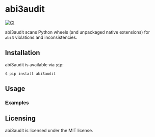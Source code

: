 abi3audit
========

[![CI](https://github.com/woodruffw/abi3audit/actions/workflows/ci.yml/badge.svg)](https://github.com/woodruffw/abi3audit/actions/workflows/ci.yml)

abi3audit scans Python wheels (and unpackaged native extensions) for
`abi3` violations and inconsistencies.

## Installation

abi3audit is available via `pip`:

```console
$ pip install abi3audit
```

## Usage

### Examples

## Licensing

abi3audit is licensed under the MIT license.
